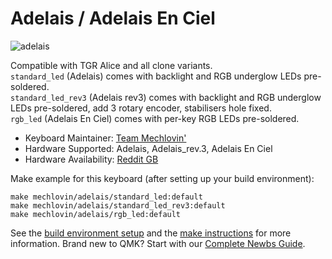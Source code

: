 # Adelais / Adelais En Ciel

![adelais](https://i.imgur.com/6U1IfZe.png)

Compatible with TGR Alice and all clone variants.  
`standard_led` (Adelais) comes with backlight and RGB underglow LEDs pre-soldered.  
`standard_led_rev3` (Adelais rev3) comes with backlight and RGB underglow LEDs pre-soldered, add 3 rotary encoder, stabilisers hole fixed.  
`rgb_led` (Adelais En Ciel) comes with per-key RGB LEDs pre-soldered.

* Keyboard Maintainer: [Team Mechlovin'](https://github.com/mechlovin)
* Hardware Supported: Adelais, Adelais_rev.3, Adelais En Ciel
* Hardware Availability: [Reddit GB](https://www.reddit.com/r/mechmarket/comments/fr7smq/gb_team_mechlovin_adelais_tgr_alice_clones/)

Make example for this keyboard (after setting up your build environment):

    make mechlovin/adelais/standard_led:default
    make mechlovin/adelais/standard_led_rev3:default
    make mechlovin/adelais/rgb_led:default

See the [build environment setup](https://docs.qmk.fm/#/getting_started_build_tools) and the [make instructions](https://docs.qmk.fm/#/getting_started_make_guide) for more information. Brand new to QMK? Start with our [Complete Newbs Guide](https://docs.qmk.fm/#/newbs).

